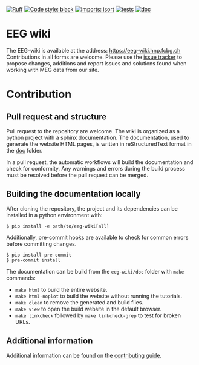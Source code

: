 [![Ruff](https://img.shields.io/endpoint?url=https://raw.githubusercontent.com/astral-sh/ruff/main/assets/badge/v2.json)](https://github.com/astral-sh/ruff)
[![Code style: black](https://img.shields.io/badge/code%20style-black-000000.svg)](https://github.com/psf/black)
[![Imports: isort](https://img.shields.io/badge/%20imports-isort-%231674b1?style=flat&labelColor=ef8336)](https://pycqa.github.io/isort/)
[![tests](https://github.com/fcbg-hnp-meeg/eeg-wiki/actions/workflows/pytest.yaml/badge.svg?branch=main)](https://github.com/fcbg-hnp-meeg/eeg-wiki/actions/workflows/pytest.yaml)
[![doc](https://github.com/fcbg-hnp-meeg/eeg-wiki/actions/workflows/doc.yml/badge.svg?branch=main)](https://github.com/fcbg-hnp-meeg/eeg-wiki/actions/workflows/doc.yml)

# EEG wiki

The EEG-wiki is available at the address: https://eeg-wiki.hnp.fcbg.ch
Contributions in all forms are welcome. Please use the
[issue tracker](https://github.com/fcbg-hnp-meeg/eeg-wiki/issues) to propose changes,
additions and report issues and solutions found when working with MEG data from our
site.

# Contribution

## Pull request and structure

Pull request to the repository are welcome. The wiki is organized as a python project
with a sphinx documentation. The documentation, used to generate the website HTML pages,
is written in reStructuredText format in the
[doc](https://github.com/fcbg-hnp-meeg/eeg-wiki/tree/main/doc) folder.

In a pull request, the automatic workflows will build the documentation and check for
conformity. Any warnings and errors during the build process must be resolved before the
pull request can be merged.

## Building the documentation locally

After cloning the repository, the project and its dependencies can be installed in a
python environment with:

```
$ pip install -e path/to/eeg-wiki[all]
```

Additionally, pre-commit hooks are available to check for common errors before
committing changes.

```
$ pip install pre-commit
$ pre-commit install
```

The documentation can be build from the `eeg-wiki/doc` folder with `make` commands:

- `make html` to build the entire website.
- `make html-noplot` to build the website without running the tutorials.
- `make clean` to remove the generated and build files.
- `make view` to open the build website in the default browser.
- `make linkcheck` followed by `make linkcheck-grep` to test for broken URLs.

## Additional information

Additional information can be found on the
[contributing guide](https://eeg-wiki.hnp.fcbg.ch/contributing.html).
